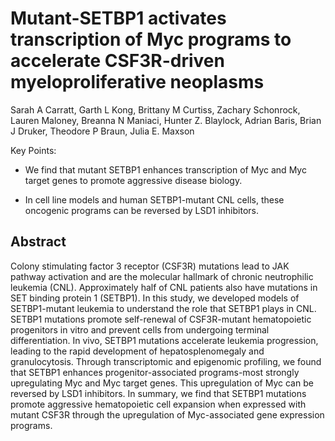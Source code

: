 # Mutant-SETBP1 activates transcription of Myc programs to accelerate CSF3R-driven myeloproliferative neoplasms

Sarah A Carratt, Garth L Kong, Brittany M Curtiss, Zachary Schonrock, Lauren Maloney, Breanna N Maniaci, Hunter Z. Blaylock, Adrian Baris, Brian J Druker, Theodore P Braun, Julia E. Maxson

Key Points:

* We find that mutant SETBP1 enhances transcription of Myc and Myc target genes to promote aggressive disease biology.

* In cell line models and human SETBP1-mutant CNL cells, these oncogenic programs can be reversed by LSD1 inhibitors.

## Abstract

Colony stimulating factor 3 receptor (CSF3R) mutations lead to JAK pathway activation and are the molecular hallmark of chronic neutrophilic leukemia (CNL). Approximately half of CNL patients also have mutations in SET binding protein 1 (SETBP1). In this study, we developed models of SETBP1-mutant leukemia to understand the role that SETBP1 plays in CNL. SETBP1 mutations promote self-renewal of CSF3R-mutant hematopoietic progenitors in vitro and prevent cells from undergoing terminal differentiation. In vivo, SETBP1 mutations accelerate leukemia progression, leading to the rapid development of hepatosplenomegaly and granulocytosis. Through transcriptomic and epigenomic profiling, we found that SETBP1 enhances progenitor-associated programs-most strongly upregulating Myc and Myc target genes. This upregulation of Myc can be reversed by LSD1 inhibitors. In summary, we find that SETBP1 mutations promote aggressive hematopoietic cell expansion when expressed with mutant CSF3R through the upregulation of Myc-associated gene expression programs.

